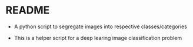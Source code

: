 # README #

- A python script to segregate images into respective classes/categories

- This is a helper script for a deep learing image classification problem
